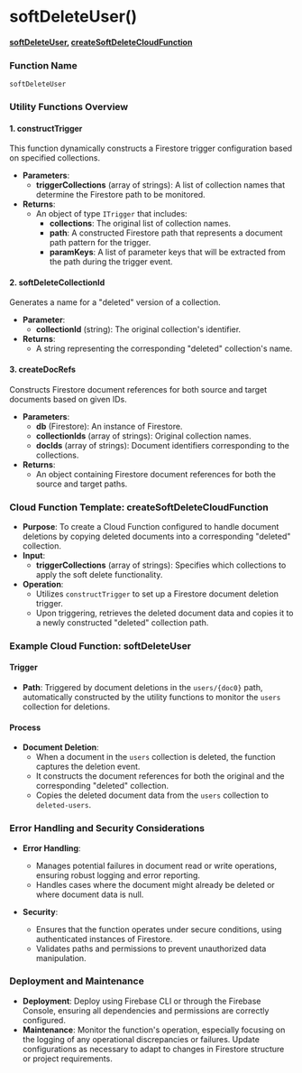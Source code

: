 # softDeleteUser()

#### [softDeleteUser](https://github.com/yeatmanlab/roar-firebase-functions/blob/e784650492722d24069aa9b0704d1873ea5dafee/gse-roar-admin/functions/src/index.ts#L1069), [createSoftDeleteCloudFunction](https://github.com/yeatmanlab/roar-firebase-functions/blob/e784650492722d24069aa9b0704d1873ea5dafee/gse-roar-admin/functions/src/soft-delete.ts#L55)

### Function Name
`softDeleteUser`

### Utility Functions Overview

#### 1. **constructTrigger**
This function dynamically constructs a Firestore trigger configuration based on specified collections.

- **Parameters**:
  - **triggerCollections** (array of strings): A list of collection names that determine the Firestore path to be monitored.
- **Returns**:
  - An object of type `ITrigger` that includes:
    - **collections**: The original list of collection names.
    - **path**: A constructed Firestore path that represents a document path pattern for the trigger.
    - **paramKeys**: A list of parameter keys that will be extracted from the path during the trigger event.

#### 2. **softDeleteCollectionId**
Generates a name for a "deleted" version of a collection.

- **Parameter**:
  - **collectionId** (string): The original collection's identifier.
- **Returns**:
  - A string representing the corresponding "deleted" collection's name.

#### 3. **createDocRefs**
Constructs Firestore document references for both source and target documents based on given IDs.

- **Parameters**:
  - **db** (Firestore): An instance of Firestore.
  - **collectionIds** (array of strings): Original collection names.
  - **docIds** (array of strings): Document identifiers corresponding to the collections.
- **Returns**:
  - An object containing Firestore document references for both the source and target paths.

### Cloud Function Template: createSoftDeleteCloudFunction

- **Purpose**: To create a Cloud Function configured to handle document deletions by copying deleted documents into a corresponding "deleted" collection.
- **Input**:
  - **triggerCollections** (array of strings): Specifies which collections to apply the soft delete functionality.
- **Operation**:
  - Utilizes `constructTrigger` to set up a Firestore document deletion trigger.
  - Upon triggering, retrieves the deleted document data and copies it to a newly constructed "deleted" collection path.

### Example Cloud Function: softDeleteUser

#### Trigger
- **Path**: Triggered by document deletions in the `users/{doc0}` path, automatically constructed by the utility functions to monitor the `users` collection for deletions.

#### Process
- **Document Deletion**:
  - When a document in the `users` collection is deleted, the function captures the deletion event.
  - It constructs the document references for both the original and the corresponding "deleted" collection.
  - Copies the deleted document data from the `users` collection to `deleted-users`.

### Error Handling and Security Considerations

- **Error Handling**:
  - Manages potential failures in document read or write operations, ensuring robust logging and error reporting.
  - Handles cases where the document might already be deleted or where document data is null.

- **Security**:
  - Ensures that the function operates under secure conditions, using authenticated instances of Firestore.
  - Validates paths and permissions to prevent unauthorized data manipulation.

### Deployment and Maintenance

- **Deployment**: Deploy using Firebase CLI or through the Firebase Console, ensuring all dependencies and permissions are correctly configured.
- **Maintenance**: Monitor the function's operation, especially focusing on the logging of any operational discrepancies or failures. Update configurations as necessary to adapt to changes in Firestore structure or project requirements.
